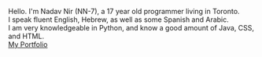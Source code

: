 Hello. I'm Nadav Nir (NN-7), a 17 year old programmer living in Toronto.  
I speak fluent English, Hebrew, as well as some Spanish and Arabic.  
I am very knowledgeable in Python, and know a good amount of Java, CSS, and HTML.  
[My Portfolio](https://nn-7.github.io/portfolio/)
